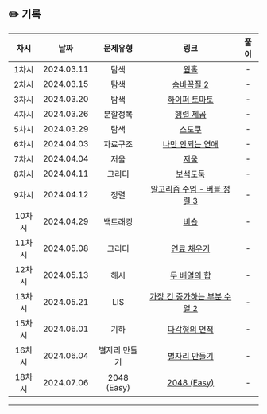 ## ✏️ 기록   

| 차시 |    날짜    | 문제유형 | 링크 | 풀이 |
|:----:|:---------:|:----:|:-----:|:----:|
| 1차시 | 2024.03.11 |  탐색  | [웜홀](https://www.acmicpc.net/problem/1865)  | - |
| 2차시 | 2024.03.15 |  탐색  | [숨바꼭질 2](https://www.acmicpc.net/problem/12851)  | - |
| 3차시 | 2024.03.20 |  탐색  | [하이퍼 토마토](https://www.acmicpc.net/problem/17114)  | - |
| 4차시 | 2024.03.26 |  분할정복  | [행렬 제곱](https://www.acmicpc.net/problem/10830)  | - |
| 5차시 | 2024.03.29 |  탐색  | [스도쿠](https://www.acmicpc.net/problem/2239)  | - |
| 6차시 | 2024.04.03 |  자료구조  | [나만 안되는 연애](https://www.acmicpc.net/problem/14621)  | - |
| 7차시 | 2024.04.04 |  저울  | [저울](https://www.acmicpc.net/problem/2437)  | - |
| 8차시 | 2024.04.11 |  그리디  | [보석도둑](https://www.acmicpc.net/problem/1202)  | - |
| 9차시 | 2024.04.12 |  정렬  | [알고리즘 수업 - 버블 정렬 3](https://www.acmicpc.net/problem/23970)  | - |
| 10차시| 2024.04.29 |  백트래킹  | [비숍](https://www.acmicpc.net/problem/1799)  | - |
| 11차시| 2024.05.08 |  그리디  | [연료 채우기](https://www.acmicpc.net/problem/1826)  | - |
| 12차시| 2024.05.13 |  해시  | [두 배열의 합](https://www.acmicpc.net/problem/2143)  | - |
| 13차시| 2024.05.21 |  LIS  | [가장 긴 증가하는 부분 수열 2](https://www.acmicpc.net/problem/12015)  | - |
| 15차시| 2024.06.01 |  기하  | [다각형의 면적](https://www.acmicpc.net/problem/2166)  | - |
| 16차시 | 2024.06.04 |  별자리 만들기  | [별자리 만들기](https://www.acmicpc.net/problem/4386)  | - |
| 18차시 | 2024.07.06 |  2048 (Easy)  | [2048 (Easy)](https://www.acmicpc.net/problem/12100)  | - |
---